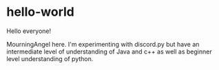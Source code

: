 # hello-world

Hello everyone!

MourningAngel here. I'm experimenting with discord.py but have an intermediate level of understanding
of Java and c++ as well as beginner level understanding of python. 
